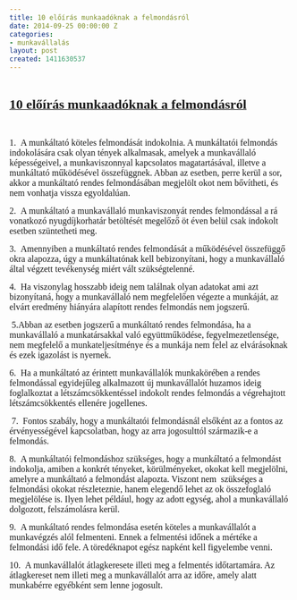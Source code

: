 ```yaml
---
title: 10 előírás munkaadóknak a felmondásról
date: 2014-09-25 00:00:00 Z
categories:
- munkavállalás
layout: post
created: 1411630537
---
```


<p>&nbsp;</p><p><!--[if gte mso 9]><xml>
 <w:WordDocument>
  <w:View>Normal</w:View>
  <w:Zoom>0</w:Zoom>
  <w:TrackMoves></w>
  <w:TrackFormatting></w>
  <w:HyphenationZone>21</w:HyphenationZone>
  <w:PunctuationKerning></w>
  <w:ValidateAgainstSchemas></w>
  <w:SaveIfXMLInvalid>false</w:SaveIfXMLInvalid>
  <w:IgnoreMixedContent>false</w:IgnoreMixedContent>
  <w:AlwaysShowPlaceholderText>false</w:AlwaysShowPlaceholderText>
  <w:DoNotPromoteQF></w>
  <w:LidThemeOther>HU</w:LidThemeOther>
  <w:LidThemeAsian>X-NONE</w:LidThemeAsian>
  <w:LidThemeComplexScript>X-NONE</w:LidThemeComplexScript>
  <w:Compatibility>
   <w:BreakWrappedTables></w>
   <w:SnapToGridInCell></w>
   <w:WrapTextWithPunct></w>
   <w:UseAsianBreakRules></w>
   <w:DontGrowAutofit></w>
   <w:SplitPgBreakAndParaMark></w>
   <w:EnableOpenTypeKerning></w>
   <w:DontFlipMirrorIndents></w>
   <w:OverrideTableStyleHps></w>
  </w:Compatibility>
  <m:mathPr>
   <m:mathFont m:val="Cambria Math"></m>
   <m:brkBin m:val="before"></m>
   <m:brkBinSub m:val="&#45;-"></m>
   <m:smallFrac m:val="off"></m>
   <m:dispDef></m>
   <m:lMargin m:val="0"></m>
   <m:rMargin m:val="0"></m>
   <m:defJc m:val="centerGroup"></m>
   <m:wrapIndent m:val="1440"></m>
   <m:intLim m:val="subSup"></m>
   <m:naryLim m:val="undOvr"></m>
  </m:mathPr></w:WordDocument>
</xml><![endif]--><!--[if gte mso 9]><xml>
 <w:LatentStyles DefLockedState="false" DefUnhideWhenUsed="false"
  DefSemiHidden="false" DefQFormat="false" DefPriority="99"
  LatentStyleCount="371">
  <w:LsdException Locked="false" Priority="0" QFormat="true" Name="Normal"></w>
  <w:LsdException Locked="false" Priority="9" QFormat="true" Name="heading 1"></w>
  <w:LsdException Locked="false" Priority="9" SemiHidden="true"
   UnhideWhenUsed="true" QFormat="true" Name="heading 2"></w>
  <w:LsdException Locked="false" Priority="9" SemiHidden="true"
   UnhideWhenUsed="true" QFormat="true" Name="heading 3"></w>
  <w:LsdException Locked="false" Priority="9" SemiHidden="true"
   UnhideWhenUsed="true" QFormat="true" Name="heading 4"></w>
  <w:LsdException Locked="false" Priority="9" SemiHidden="true"
   UnhideWhenUsed="true" QFormat="true" Name="heading 5"></w>
  <w:LsdException Locked="false" Priority="9" SemiHidden="true"
   UnhideWhenUsed="true" QFormat="true" Name="heading 6"></w>
  <w:LsdException Locked="false" Priority="9" SemiHidden="true"
   UnhideWhenUsed="true" QFormat="true" Name="heading 7"></w>
  <w:LsdException Locked="false" Priority="9" SemiHidden="true"
   UnhideWhenUsed="true" QFormat="true" Name="heading 8"></w>
  <w:LsdException Locked="false" Priority="9" SemiHidden="true"
   UnhideWhenUsed="true" QFormat="true" Name="heading 9"></w>
  <w:LsdException Locked="false" SemiHidden="true" UnhideWhenUsed="true"
   Name="index 1"></w>
  <w:LsdException Locked="false" SemiHidden="true" UnhideWhenUsed="true"
   Name="index 2"></w>
  <w:LsdException Locked="false" SemiHidden="true" UnhideWhenUsed="true"
   Name="index 3"></w>
  <w:LsdException Locked="false" SemiHidden="true" UnhideWhenUsed="true"
   Name="index 4"></w>
  <w:LsdException Locked="false" SemiHidden="true" UnhideWhenUsed="true"
   Name="index 5"></w>
  <w:LsdException Locked="false" SemiHidden="true" UnhideWhenUsed="true"
   Name="index 6"></w>
  <w:LsdException Locked="false" SemiHidden="true" UnhideWhenUsed="true"
   Name="index 7"></w>
  <w:LsdException Locked="false" SemiHidden="true" UnhideWhenUsed="true"
   Name="index 8"></w>
  <w:LsdException Locked="false" SemiHidden="true" UnhideWhenUsed="true"
   Name="index 9"></w>
  <w:LsdException Locked="false" Priority="39" SemiHidden="true"
   UnhideWhenUsed="true" Name="toc 1"></w>
  <w:LsdException Locked="false" Priority="39" SemiHidden="true"
   UnhideWhenUsed="true" Name="toc 2"></w>
  <w:LsdException Locked="false" Priority="39" SemiHidden="true"
   UnhideWhenUsed="true" Name="toc 3"></w>
  <w:LsdException Locked="false" Priority="39" SemiHidden="true"
   UnhideWhenUsed="true" Name="toc 4"></w>
  <w:LsdException Locked="false" Priority="39" SemiHidden="true"
   UnhideWhenUsed="true" Name="toc 5"></w>
  <w:LsdException Locked="false" Priority="39" SemiHidden="true"
   UnhideWhenUsed="true" Name="toc 6"></w>
  <w:LsdException Locked="false" Priority="39" SemiHidden="true"
   UnhideWhenUsed="true" Name="toc 7"></w>
  <w:LsdException Locked="false" Priority="39" SemiHidden="true"
   UnhideWhenUsed="true" Name="toc 8"></w>
  <w:LsdException Locked="false" Priority="39" SemiHidden="true"
   UnhideWhenUsed="true" Name="toc 9"></w>
  <w:LsdException Locked="false" SemiHidden="true" UnhideWhenUsed="true"
   Name="Normal Indent"></w>
  <w:LsdException Locked="false" SemiHidden="true" UnhideWhenUsed="true"
   Name="footnote text"></w>
  <w:LsdException Locked="false" SemiHidden="true" UnhideWhenUsed="true"
   Name="annotation text"></w>
  <w:LsdException Locked="false" SemiHidden="true" UnhideWhenUsed="true"
   Name="header"></w>
  <w:LsdException Locked="false" SemiHidden="true" UnhideWhenUsed="true"
   Name="footer"></w>
  <w:LsdException Locked="false" SemiHidden="true" UnhideWhenUsed="true"
   Name="index heading"></w>
  <w:LsdException Locked="false" Priority="35" SemiHidden="true"
   UnhideWhenUsed="true" QFormat="true" Name="caption"></w>
  <w:LsdException Locked="false" SemiHidden="true" UnhideWhenUsed="true"
   Name="table of figures"></w>
  <w:LsdException Locked="false" SemiHidden="true" UnhideWhenUsed="true"
   Name="envelope address"></w>
  <w:LsdException Locked="false" SemiHidden="true" UnhideWhenUsed="true"
   Name="envelope return"></w>
  <w:LsdException Locked="false" SemiHidden="true" UnhideWhenUsed="true"
   Name="footnote reference"></w>
  <w:LsdException Locked="false" SemiHidden="true" UnhideWhenUsed="true"
   Name="annotation reference"></w>
  <w:LsdException Locked="false" SemiHidden="true" UnhideWhenUsed="true"
   Name="line number"></w>
  <w:LsdException Locked="false" SemiHidden="true" UnhideWhenUsed="true"
   Name="page number"></w>
  <w:LsdException Locked="false" SemiHidden="true" UnhideWhenUsed="true"
   Name="endnote reference"></w>
  <w:LsdException Locked="false" SemiHidden="true" UnhideWhenUsed="true"
   Name="endnote text"></w>
  <w:LsdException Locked="false" SemiHidden="true" UnhideWhenUsed="true"
   Name="table of authorities"></w>
  <w:LsdException Locked="false" SemiHidden="true" UnhideWhenUsed="true"
   Name="macro"></w>
  <w:LsdException Locked="false" SemiHidden="true" UnhideWhenUsed="true"
   Name="toa heading"></w>
  <w:LsdException Locked="false" SemiHidden="true" UnhideWhenUsed="true"
   Name="List"></w>
  <w:LsdException Locked="false" SemiHidden="true" UnhideWhenUsed="true"
   Name="List Bullet"></w>
  <w:LsdException Locked="false" SemiHidden="true" UnhideWhenUsed="true"
   Name="List Number"></w>
  <w:LsdException Locked="false" SemiHidden="true" UnhideWhenUsed="true"
   Name="List 2"></w>
  <w:LsdException Locked="false" SemiHidden="true" UnhideWhenUsed="true"
   Name="List 3"></w>
  <w:LsdException Locked="false" SemiHidden="true" UnhideWhenUsed="true"
   Name="List 4"></w>
  <w:LsdException Locked="false" SemiHidden="true" UnhideWhenUsed="true"
   Name="List 5"></w>
  <w:LsdException Locked="false" SemiHidden="true" UnhideWhenUsed="true"
   Name="List Bullet 2"></w>
  <w:LsdException Locked="false" SemiHidden="true" UnhideWhenUsed="true"
   Name="List Bullet 3"></w>
  <w:LsdException Locked="false" SemiHidden="true" UnhideWhenUsed="true"
   Name="List Bullet 4"></w>
  <w:LsdException Locked="false" SemiHidden="true" UnhideWhenUsed="true"
   Name="List Bullet 5"></w>
  <w:LsdException Locked="false" SemiHidden="true" UnhideWhenUsed="true"
   Name="List Number 2"></w>
  <w:LsdException Locked="false" SemiHidden="true" UnhideWhenUsed="true"
   Name="List Number 3"></w>
  <w:LsdException Locked="false" SemiHidden="true" UnhideWhenUsed="true"
   Name="List Number 4"></w>
  <w:LsdException Locked="false" SemiHidden="true" UnhideWhenUsed="true"
   Name="List Number 5"></w>
  <w:LsdException Locked="false" Priority="10" QFormat="true" Name="Title"></w>
  <w:LsdException Locked="false" SemiHidden="true" UnhideWhenUsed="true"
   Name="Closing"></w>
  <w:LsdException Locked="false" SemiHidden="true" UnhideWhenUsed="true"
   Name="Signature"></w>
  <w:LsdException Locked="false" Priority="1" SemiHidden="true"
   UnhideWhenUsed="true" Name="Default Paragraph Font"></w>
  <w:LsdException Locked="false" SemiHidden="true" UnhideWhenUsed="true"
   Name="Body Text"></w>
  <w:LsdException Locked="false" SemiHidden="true" UnhideWhenUsed="true"
   Name="Body Text Indent"></w>
  <w:LsdException Locked="false" SemiHidden="true" UnhideWhenUsed="true"
   Name="List Continue"></w>
  <w:LsdException Locked="false" SemiHidden="true" UnhideWhenUsed="true"
   Name="List Continue 2"></w>
  <w:LsdException Locked="false" SemiHidden="true" UnhideWhenUsed="true"
   Name="List Continue 3"></w>
  <w:LsdException Locked="false" SemiHidden="true" UnhideWhenUsed="true"
   Name="List Continue 4"></w>
  <w:LsdException Locked="false" SemiHidden="true" UnhideWhenUsed="true"
   Name="List Continue 5"></w>
  <w:LsdException Locked="false" SemiHidden="true" UnhideWhenUsed="true"
   Name="Message Header"></w>
  <w:LsdException Locked="false" Priority="11" QFormat="true" Name="Subtitle"></w>
  <w:LsdException Locked="false" SemiHidden="true" UnhideWhenUsed="true"
   Name="Salutation"></w>
  <w:LsdException Locked="false" SemiHidden="true" UnhideWhenUsed="true"
   Name="Date"></w>
  <w:LsdException Locked="false" SemiHidden="true" UnhideWhenUsed="true"
   Name="Body Text First Indent"></w>
  <w:LsdException Locked="false" SemiHidden="true" UnhideWhenUsed="true"
   Name="Body Text First Indent 2"></w>
  <w:LsdException Locked="false" SemiHidden="true" UnhideWhenUsed="true"
   Name="Note Heading"></w>
  <w:LsdException Locked="false" SemiHidden="true" UnhideWhenUsed="true"
   Name="Body Text 2"></w>
  <w:LsdException Locked="false" SemiHidden="true" UnhideWhenUsed="true"
   Name="Body Text 3"></w>
  <w:LsdException Locked="false" SemiHidden="true" UnhideWhenUsed="true"
   Name="Body Text Indent 2"></w>
  <w:LsdException Locked="false" SemiHidden="true" UnhideWhenUsed="true"
   Name="Body Text Indent 3"></w>
  <w:LsdException Locked="false" SemiHidden="true" UnhideWhenUsed="true"
   Name="Block Text"></w>
  <w:LsdException Locked="false" SemiHidden="true" UnhideWhenUsed="true"
   Name="Hyperlink"></w>
  <w:LsdException Locked="false" SemiHidden="true" UnhideWhenUsed="true"
   Name="FollowedHyperlink"></w>
  <w:LsdException Locked="false" Priority="22" QFormat="true" Name="Strong"></w>
  <w:LsdException Locked="false" Priority="20" QFormat="true" Name="Emphasis"></w>
  <w:LsdException Locked="false" SemiHidden="true" UnhideWhenUsed="true"
   Name="Document Map"></w>
  <w:LsdException Locked="false" SemiHidden="true" UnhideWhenUsed="true"
   Name="Plain Text"></w>
  <w:LsdException Locked="false" SemiHidden="true" UnhideWhenUsed="true"
   Name="E-mail Signature"></w>
  <w:LsdException Locked="false" SemiHidden="true" UnhideWhenUsed="true"
   Name="HTML Top of Form"></w>
  <w:LsdException Locked="false" SemiHidden="true" UnhideWhenUsed="true"
   Name="HTML Bottom of Form"></w>
  <w:LsdException Locked="false" SemiHidden="true" UnhideWhenUsed="true"
   Name="Normal (Web)"></w>
  <w:LsdException Locked="false" SemiHidden="true" UnhideWhenUsed="true"
   Name="HTML Acronym"></w>
  <w:LsdException Locked="false" SemiHidden="true" UnhideWhenUsed="true"
   Name="HTML Address"></w>
  <w:LsdException Locked="false" SemiHidden="true" UnhideWhenUsed="true"
   Name="HTML Cite"></w>
  <w:LsdException Locked="false" SemiHidden="true" UnhideWhenUsed="true"
   Name="HTML Code"></w>
  <w:LsdException Locked="false" SemiHidden="true" UnhideWhenUsed="true"
   Name="HTML Definition"></w>
  <w:LsdException Locked="false" SemiHidden="true" UnhideWhenUsed="true"
   Name="HTML Keyboard"></w>
  <w:LsdException Locked="false" SemiHidden="true" UnhideWhenUsed="true"
   Name="HTML Preformatted"></w>
  <w:LsdException Locked="false" SemiHidden="true" UnhideWhenUsed="true"
   Name="HTML Sample"></w>
  <w:LsdException Locked="false" SemiHidden="true" UnhideWhenUsed="true"
   Name="HTML Typewriter"></w>
  <w:LsdException Locked="false" SemiHidden="true" UnhideWhenUsed="true"
   Name="HTML Variable"></w>
  <w:LsdException Locked="false" SemiHidden="true" UnhideWhenUsed="true"
   Name="Normal Table"></w>
  <w:LsdException Locked="false" SemiHidden="true" UnhideWhenUsed="true"
   Name="annotation subject"></w>
  <w:LsdException Locked="false" SemiHidden="true" UnhideWhenUsed="true"
   Name="No List"></w>
  <w:LsdException Locked="false" SemiHidden="true" UnhideWhenUsed="true"
   Name="Outline List 1"></w>
  <w:LsdException Locked="false" SemiHidden="true" UnhideWhenUsed="true"
   Name="Outline List 2"></w>
  <w:LsdException Locked="false" SemiHidden="true" UnhideWhenUsed="true"
   Name="Outline List 3"></w>
  <w:LsdException Locked="false" SemiHidden="true" UnhideWhenUsed="true"
   Name="Table Simple 1"></w>
  <w:LsdException Locked="false" SemiHidden="true" UnhideWhenUsed="true"
   Name="Table Simple 2"></w>
  <w:LsdException Locked="false" SemiHidden="true" UnhideWhenUsed="true"
   Name="Table Simple 3"></w>
  <w:LsdException Locked="false" SemiHidden="true" UnhideWhenUsed="true"
   Name="Table Classic 1"></w>
  <w:LsdException Locked="false" SemiHidden="true" UnhideWhenUsed="true"
   Name="Table Classic 2"></w>
  <w:LsdException Locked="false" SemiHidden="true" UnhideWhenUsed="true"
   Name="Table Classic 3"></w>
  <w:LsdException Locked="false" SemiHidden="true" UnhideWhenUsed="true"
   Name="Table Classic 4"></w>
  <w:LsdException Locked="false" SemiHidden="true" UnhideWhenUsed="true"
   Name="Table Colorful 1"></w>
  <w:LsdException Locked="false" SemiHidden="true" UnhideWhenUsed="true"
   Name="Table Colorful 2"></w>
  <w:LsdException Locked="false" SemiHidden="true" UnhideWhenUsed="true"
   Name="Table Colorful 3"></w>
  <w:LsdException Locked="false" SemiHidden="true" UnhideWhenUsed="true"
   Name="Table Columns 1"></w>
  <w:LsdException Locked="false" SemiHidden="true" UnhideWhenUsed="true"
   Name="Table Columns 2"></w>
  <w:LsdException Locked="false" SemiHidden="true" UnhideWhenUsed="true"
   Name="Table Columns 3"></w>
  <w:LsdException Locked="false" SemiHidden="true" UnhideWhenUsed="true"
   Name="Table Columns 4"></w>
  <w:LsdException Locked="false" SemiHidden="true" UnhideWhenUsed="true"
   Name="Table Columns 5"></w>
  <w:LsdException Locked="false" SemiHidden="true" UnhideWhenUsed="true"
   Name="Table Grid 1"></w>
  <w:LsdException Locked="false" SemiHidden="true" UnhideWhenUsed="true"
   Name="Table Grid 2"></w>
  <w:LsdException Locked="false" SemiHidden="true" UnhideWhenUsed="true"
   Name="Table Grid 3"></w>
  <w:LsdException Locked="false" SemiHidden="true" UnhideWhenUsed="true"
   Name="Table Grid 4"></w>
  <w:LsdException Locked="false" SemiHidden="true" UnhideWhenUsed="true"
   Name="Table Grid 5"></w>
  <w:LsdException Locked="false" SemiHidden="true" UnhideWhenUsed="true"
   Name="Table Grid 6"></w>
  <w:LsdException Locked="false" SemiHidden="true" UnhideWhenUsed="true"
   Name="Table Grid 7"></w>
  <w:LsdException Locked="false" SemiHidden="true" UnhideWhenUsed="true"
   Name="Table Grid 8"></w>
  <w:LsdException Locked="false" SemiHidden="true" UnhideWhenUsed="true"
   Name="Table List 1"></w>
  <w:LsdException Locked="false" SemiHidden="true" UnhideWhenUsed="true"
   Name="Table List 2"></w>
  <w:LsdException Locked="false" SemiHidden="true" UnhideWhenUsed="true"
   Name="Table List 3"></w>
  <w:LsdException Locked="false" SemiHidden="true" UnhideWhenUsed="true"
   Name="Table List 4"></w>
  <w:LsdException Locked="false" SemiHidden="true" UnhideWhenUsed="true"
   Name="Table List 5"></w>
  <w:LsdException Locked="false" SemiHidden="true" UnhideWhenUsed="true"
   Name="Table List 6"></w>
  <w:LsdException Locked="false" SemiHidden="true" UnhideWhenUsed="true"
   Name="Table List 7"></w>
  <w:LsdException Locked="false" SemiHidden="true" UnhideWhenUsed="true"
   Name="Table List 8"></w>
  <w:LsdException Locked="false" SemiHidden="true" UnhideWhenUsed="true"
   Name="Table 3D effects 1"></w>
  <w:LsdException Locked="false" SemiHidden="true" UnhideWhenUsed="true"
   Name="Table 3D effects 2"></w>
  <w:LsdException Locked="false" SemiHidden="true" UnhideWhenUsed="true"
   Name="Table 3D effects 3"></w>
  <w:LsdException Locked="false" SemiHidden="true" UnhideWhenUsed="true"
   Name="Table Contemporary"></w>
  <w:LsdException Locked="false" SemiHidden="true" UnhideWhenUsed="true"
   Name="Table Elegant"></w>
  <w:LsdException Locked="false" SemiHidden="true" UnhideWhenUsed="true"
   Name="Table Professional"></w>
  <w:LsdException Locked="false" SemiHidden="true" UnhideWhenUsed="true"
   Name="Table Subtle 1"></w>
  <w:LsdException Locked="false" SemiHidden="true" UnhideWhenUsed="true"
   Name="Table Subtle 2"></w>
  <w:LsdException Locked="false" SemiHidden="true" UnhideWhenUsed="true"
   Name="Table Web 1"></w>
  <w:LsdException Locked="false" SemiHidden="true" UnhideWhenUsed="true"
   Name="Table Web 2"></w>
  <w:LsdException Locked="false" SemiHidden="true" UnhideWhenUsed="true"
   Name="Table Web 3"></w>
  <w:LsdException Locked="false" SemiHidden="true" UnhideWhenUsed="true"
   Name="Balloon Text"></w>
  <w:LsdException Locked="false" Priority="39" Name="Table Grid"></w>
  <w:LsdException Locked="false" SemiHidden="true" UnhideWhenUsed="true"
   Name="Table Theme"></w>
  <w:LsdException Locked="false" SemiHidden="true" Name="Placeholder Text"></w>
  <w:LsdException Locked="false" Priority="1" QFormat="true" Name="No Spacing"></w>
  <w:LsdException Locked="false" Priority="60" Name="Light Shading"></w>
  <w:LsdException Locked="false" Priority="61" Name="Light List"></w>
  <w:LsdException Locked="false" Priority="62" Name="Light Grid"></w>
  <w:LsdException Locked="false" Priority="63" Name="Medium Shading 1"></w>
  <w:LsdException Locked="false" Priority="64" Name="Medium Shading 2"></w>
  <w:LsdException Locked="false" Priority="65" Name="Medium List 1"></w>
  <w:LsdException Locked="false" Priority="66" Name="Medium List 2"></w>
  <w:LsdException Locked="false" Priority="67" Name="Medium Grid 1"></w>
  <w:LsdException Locked="false" Priority="68" Name="Medium Grid 2"></w>
  <w:LsdException Locked="false" Priority="69" Name="Medium Grid 3"></w>
  <w:LsdException Locked="false" Priority="70" Name="Dark List"></w>
  <w:LsdException Locked="false" Priority="71" Name="Colorful Shading"></w>
  <w:LsdException Locked="false" Priority="72" Name="Colorful List"></w>
  <w:LsdException Locked="false" Priority="73" Name="Colorful Grid"></w>
  <w:LsdException Locked="false" Priority="60" Name="Light Shading Accent 1"></w>
  <w:LsdException Locked="false" Priority="61" Name="Light List Accent 1"></w>
  <w:LsdException Locked="false" Priority="62" Name="Light Grid Accent 1"></w>
  <w:LsdException Locked="false" Priority="63" Name="Medium Shading 1 Accent 1"></w>
  <w:LsdException Locked="false" Priority="64" Name="Medium Shading 2 Accent 1"></w>
  <w:LsdException Locked="false" Priority="65" Name="Medium List 1 Accent 1"></w>
  <w:LsdException Locked="false" SemiHidden="true" Name="Revision"></w>
  <w:LsdException Locked="false" Priority="34" QFormat="true"
   Name="List Paragraph"></w>
  <w:LsdException Locked="false" Priority="29" QFormat="true" Name="Quote"></w>
  <w:LsdException Locked="false" Priority="30" QFormat="true"
   Name="Intense Quote"></w>
  <w:LsdException Locked="false" Priority="66" Name="Medium List 2 Accent 1"></w>
  <w:LsdException Locked="false" Priority="67" Name="Medium Grid 1 Accent 1"></w>
  <w:LsdException Locked="false" Priority="68" Name="Medium Grid 2 Accent 1"></w>
  <w:LsdException Locked="false" Priority="69" Name="Medium Grid 3 Accent 1"></w>
  <w:LsdException Locked="false" Priority="70" Name="Dark List Accent 1"></w>
  <w:LsdException Locked="false" Priority="71" Name="Colorful Shading Accent 1"></w>
  <w:LsdException Locked="false" Priority="72" Name="Colorful List Accent 1"></w>
  <w:LsdException Locked="false" Priority="73" Name="Colorful Grid Accent 1"></w>
  <w:LsdException Locked="false" Priority="60" Name="Light Shading Accent 2"></w>
  <w:LsdException Locked="false" Priority="61" Name="Light List Accent 2"></w>
  <w:LsdException Locked="false" Priority="62" Name="Light Grid Accent 2"></w>
  <w:LsdException Locked="false" Priority="63" Name="Medium Shading 1 Accent 2"></w>
  <w:LsdException Locked="false" Priority="64" Name="Medium Shading 2 Accent 2"></w>
  <w:LsdException Locked="false" Priority="65" Name="Medium List 1 Accent 2"></w>
  <w:LsdException Locked="false" Priority="66" Name="Medium List 2 Accent 2"></w>
  <w:LsdException Locked="false" Priority="67" Name="Medium Grid 1 Accent 2"></w>
  <w:LsdException Locked="false" Priority="68" Name="Medium Grid 2 Accent 2"></w>
  <w:LsdException Locked="false" Priority="69" Name="Medium Grid 3 Accent 2"></w>
  <w:LsdException Locked="false" Priority="70" Name="Dark List Accent 2"></w>
  <w:LsdException Locked="false" Priority="71" Name="Colorful Shading Accent 2"></w>
  <w:LsdException Locked="false" Priority="72" Name="Colorful List Accent 2"></w>
  <w:LsdException Locked="false" Priority="73" Name="Colorful Grid Accent 2"></w>
  <w:LsdException Locked="false" Priority="60" Name="Light Shading Accent 3"></w>
  <w:LsdException Locked="false" Priority="61" Name="Light List Accent 3"></w>
  <w:LsdException Locked="false" Priority="62" Name="Light Grid Accent 3"></w>
  <w:LsdException Locked="false" Priority="63" Name="Medium Shading 1 Accent 3"></w>
  <w:LsdException Locked="false" Priority="64" Name="Medium Shading 2 Accent 3"></w>
  <w:LsdException Locked="false" Priority="65" Name="Medium List 1 Accent 3"></w>
  <w:LsdException Locked="false" Priority="66" Name="Medium List 2 Accent 3"></w>
  <w:LsdException Locked="false" Priority="67" Name="Medium Grid 1 Accent 3"></w>
  <w:LsdException Locked="false" Priority="68" Name="Medium Grid 2 Accent 3"></w>
  <w:LsdException Locked="false" Priority="69" Name="Medium Grid 3 Accent 3"></w>
  <w:LsdException Locked="false" Priority="70" Name="Dark List Accent 3"></w>
  <w:LsdException Locked="false" Priority="71" Name="Colorful Shading Accent 3"></w>
  <w:LsdException Locked="false" Priority="72" Name="Colorful List Accent 3"></w>
  <w:LsdException Locked="false" Priority="73" Name="Colorful Grid Accent 3"></w>
  <w:LsdException Locked="false" Priority="60" Name="Light Shading Accent 4"></w>
  <w:LsdException Locked="false" Priority="61" Name="Light List Accent 4"></w>
  <w:LsdException Locked="false" Priority="62" Name="Light Grid Accent 4"></w>
  <w:LsdException Locked="false" Priority="63" Name="Medium Shading 1 Accent 4"></w>
  <w:LsdException Locked="false" Priority="64" Name="Medium Shading 2 Accent 4"></w>
  <w:LsdException Locked="false" Priority="65" Name="Medium List 1 Accent 4"></w>
  <w:LsdException Locked="false" Priority="66" Name="Medium List 2 Accent 4"></w>
  <w:LsdException Locked="false" Priority="67" Name="Medium Grid 1 Accent 4"></w>
  <w:LsdException Locked="false" Priority="68" Name="Medium Grid 2 Accent 4"></w>
  <w:LsdException Locked="false" Priority="69" Name="Medium Grid 3 Accent 4"></w>
  <w:LsdException Locked="false" Priority="70" Name="Dark List Accent 4"></w>
  <w:LsdException Locked="false" Priority="71" Name="Colorful Shading Accent 4"></w>
  <w:LsdException Locked="false" Priority="72" Name="Colorful List Accent 4"></w>
  <w:LsdException Locked="false" Priority="73" Name="Colorful Grid Accent 4"></w>
  <w:LsdException Locked="false" Priority="60" Name="Light Shading Accent 5"></w>
  <w:LsdException Locked="false" Priority="61" Name="Light List Accent 5"></w>
  <w:LsdException Locked="false" Priority="62" Name="Light Grid Accent 5"></w>
  <w:LsdException Locked="false" Priority="63" Name="Medium Shading 1 Accent 5"></w>
  <w:LsdException Locked="false" Priority="64" Name="Medium Shading 2 Accent 5"></w>
  <w:LsdException Locked="false" Priority="65" Name="Medium List 1 Accent 5"></w>
  <w:LsdException Locked="false" Priority="66" Name="Medium List 2 Accent 5"></w>
  <w:LsdException Locked="false" Priority="67" Name="Medium Grid 1 Accent 5"></w>
  <w:LsdException Locked="false" Priority="68" Name="Medium Grid 2 Accent 5"></w>
  <w:LsdException Locked="false" Priority="69" Name="Medium Grid 3 Accent 5"></w>
  <w:LsdException Locked="false" Priority="70" Name="Dark List Accent 5"></w>
  <w:LsdException Locked="false" Priority="71" Name="Colorful Shading Accent 5"></w>
  <w:LsdException Locked="false" Priority="72" Name="Colorful List Accent 5"></w>
  <w:LsdException Locked="false" Priority="73" Name="Colorful Grid Accent 5"></w>
  <w:LsdException Locked="false" Priority="60" Name="Light Shading Accent 6"></w>
  <w:LsdException Locked="false" Priority="61" Name="Light List Accent 6"></w>
  <w:LsdException Locked="false" Priority="62" Name="Light Grid Accent 6"></w>
  <w:LsdException Locked="false" Priority="63" Name="Medium Shading 1 Accent 6"></w>
  <w:LsdException Locked="false" Priority="64" Name="Medium Shading 2 Accent 6"></w>
  <w:LsdException Locked="false" Priority="65" Name="Medium List 1 Accent 6"></w>
  <w:LsdException Locked="false" Priority="66" Name="Medium List 2 Accent 6"></w>
  <w:LsdException Locked="false" Priority="67" Name="Medium Grid 1 Accent 6"></w>
  <w:LsdException Locked="false" Priority="68" Name="Medium Grid 2 Accent 6"></w>
  <w:LsdException Locked="false" Priority="69" Name="Medium Grid 3 Accent 6"></w>
  <w:LsdException Locked="false" Priority="70" Name="Dark List Accent 6"></w>
  <w:LsdException Locked="false" Priority="71" Name="Colorful Shading Accent 6"></w>
  <w:LsdException Locked="false" Priority="72" Name="Colorful List Accent 6"></w>
  <w:LsdException Locked="false" Priority="73" Name="Colorful Grid Accent 6"></w>
  <w:LsdException Locked="false" Priority="19" QFormat="true"
   Name="Subtle Emphasis"></w>
  <w:LsdException Locked="false" Priority="21" QFormat="true"
   Name="Intense Emphasis"></w>
  <w:LsdException Locked="false" Priority="31" QFormat="true"
   Name="Subtle Reference"></w>
  <w:LsdException Locked="false" Priority="32" QFormat="true"
   Name="Intense Reference"></w>
  <w:LsdException Locked="false" Priority="33" QFormat="true" Name="Book Title"></w>
  <w:LsdException Locked="false" Priority="37" SemiHidden="true"
   UnhideWhenUsed="true" Name="Bibliography"></w>
  <w:LsdException Locked="false" Priority="39" SemiHidden="true"
   UnhideWhenUsed="true" QFormat="true" Name="TOC Heading"></w>
  <w:LsdException Locked="false" Priority="41" Name="Plain Table 1"></w>
  <w:LsdException Locked="false" Priority="42" Name="Plain Table 2"></w>
  <w:LsdException Locked="false" Priority="43" Name="Plain Table 3"></w>
  <w:LsdException Locked="false" Priority="44" Name="Plain Table 4"></w>
  <w:LsdException Locked="false" Priority="45" Name="Plain Table 5"></w>
  <w:LsdException Locked="false" Priority="40" Name="Grid Table Light"></w>
  <w:LsdException Locked="false" Priority="46" Name="Grid Table 1 Light"></w>
  <w:LsdException Locked="false" Priority="47" Name="Grid Table 2"></w>
  <w:LsdException Locked="false" Priority="48" Name="Grid Table 3"></w>
  <w:LsdException Locked="false" Priority="49" Name="Grid Table 4"></w>
  <w:LsdException Locked="false" Priority="50" Name="Grid Table 5 Dark"></w>
  <w:LsdException Locked="false" Priority="51" Name="Grid Table 6 Colorful"></w>
  <w:LsdException Locked="false" Priority="52" Name="Grid Table 7 Colorful"></w>
  <w:LsdException Locked="false" Priority="46"
   Name="Grid Table 1 Light Accent 1"></w>
  <w:LsdException Locked="false" Priority="47" Name="Grid Table 2 Accent 1"></w>
  <w:LsdException Locked="false" Priority="48" Name="Grid Table 3 Accent 1"></w>
  <w:LsdException Locked="false" Priority="49" Name="Grid Table 4 Accent 1"></w>
  <w:LsdException Locked="false" Priority="50" Name="Grid Table 5 Dark Accent 1"></w>
  <w:LsdException Locked="false" Priority="51"
   Name="Grid Table 6 Colorful Accent 1"></w>
  <w:LsdException Locked="false" Priority="52"
   Name="Grid Table 7 Colorful Accent 1"></w>
  <w:LsdException Locked="false" Priority="46"
   Name="Grid Table 1 Light Accent 2"></w>
  <w:LsdException Locked="false" Priority="47" Name="Grid Table 2 Accent 2"></w>
  <w:LsdException Locked="false" Priority="48" Name="Grid Table 3 Accent 2"></w>
  <w:LsdException Locked="false" Priority="49" Name="Grid Table 4 Accent 2"></w>
  <w:LsdException Locked="false" Priority="50" Name="Grid Table 5 Dark Accent 2"></w>
  <w:LsdException Locked="false" Priority="51"
   Name="Grid Table 6 Colorful Accent 2"></w>
  <w:LsdException Locked="false" Priority="52"
   Name="Grid Table 7 Colorful Accent 2"></w>
  <w:LsdException Locked="false" Priority="46"
   Name="Grid Table 1 Light Accent 3"></w>
  <w:LsdException Locked="false" Priority="47" Name="Grid Table 2 Accent 3"></w>
  <w:LsdException Locked="false" Priority="48" Name="Grid Table 3 Accent 3"></w>
  <w:LsdException Locked="false" Priority="49" Name="Grid Table 4 Accent 3"></w>
  <w:LsdException Locked="false" Priority="50" Name="Grid Table 5 Dark Accent 3"></w>
  <w:LsdException Locked="false" Priority="51"
   Name="Grid Table 6 Colorful Accent 3"></w>
  <w:LsdException Locked="false" Priority="52"
   Name="Grid Table 7 Colorful Accent 3"></w>
  <w:LsdException Locked="false" Priority="46"
   Name="Grid Table 1 Light Accent 4"></w>
  <w:LsdException Locked="false" Priority="47" Name="Grid Table 2 Accent 4"></w>
  <w:LsdException Locked="false" Priority="48" Name="Grid Table 3 Accent 4"></w>
  <w:LsdException Locked="false" Priority="49" Name="Grid Table 4 Accent 4"></w>
  <w:LsdException Locked="false" Priority="50" Name="Grid Table 5 Dark Accent 4"></w>
  <w:LsdException Locked="false" Priority="51"
   Name="Grid Table 6 Colorful Accent 4"></w>
  <w:LsdException Locked="false" Priority="52"
   Name="Grid Table 7 Colorful Accent 4"></w>
  <w:LsdException Locked="false" Priority="46"
   Name="Grid Table 1 Light Accent 5"></w>
  <w:LsdException Locked="false" Priority="47" Name="Grid Table 2 Accent 5"></w>
  <w:LsdException Locked="false" Priority="48" Name="Grid Table 3 Accent 5"></w>
  <w:LsdException Locked="false" Priority="49" Name="Grid Table 4 Accent 5"></w>
  <w:LsdException Locked="false" Priority="50" Name="Grid Table 5 Dark Accent 5"></w>
  <w:LsdException Locked="false" Priority="51"
   Name="Grid Table 6 Colorful Accent 5"></w>
  <w:LsdException Locked="false" Priority="52"
   Name="Grid Table 7 Colorful Accent 5"></w>
  <w:LsdException Locked="false" Priority="46"
   Name="Grid Table 1 Light Accent 6"></w>
  <w:LsdException Locked="false" Priority="47" Name="Grid Table 2 Accent 6"></w>
  <w:LsdException Locked="false" Priority="48" Name="Grid Table 3 Accent 6"></w>
  <w:LsdException Locked="false" Priority="49" Name="Grid Table 4 Accent 6"></w>
  <w:LsdException Locked="false" Priority="50" Name="Grid Table 5 Dark Accent 6"></w>
  <w:LsdException Locked="false" Priority="51"
   Name="Grid Table 6 Colorful Accent 6"></w>
  <w:LsdException Locked="false" Priority="52"
   Name="Grid Table 7 Colorful Accent 6"></w>
  <w:LsdException Locked="false" Priority="46" Name="List Table 1 Light"></w>
  <w:LsdException Locked="false" Priority="47" Name="List Table 2"></w>
  <w:LsdException Locked="false" Priority="48" Name="List Table 3"></w>
  <w:LsdException Locked="false" Priority="49" Name="List Table 4"></w>
  <w:LsdException Locked="false" Priority="50" Name="List Table 5 Dark"></w>
  <w:LsdException Locked="false" Priority="51" Name="List Table 6 Colorful"></w>
  <w:LsdException Locked="false" Priority="52" Name="List Table 7 Colorful"></w>
  <w:LsdException Locked="false" Priority="46"
   Name="List Table 1 Light Accent 1"></w>
  <w:LsdException Locked="false" Priority="47" Name="List Table 2 Accent 1"></w>
  <w:LsdException Locked="false" Priority="48" Name="List Table 3 Accent 1"></w>
  <w:LsdException Locked="false" Priority="49" Name="List Table 4 Accent 1"></w>
  <w:LsdException Locked="false" Priority="50" Name="List Table 5 Dark Accent 1"></w>
  <w:LsdException Locked="false" Priority="51"
   Name="List Table 6 Colorful Accent 1"></w>
  <w:LsdException Locked="false" Priority="52"
   Name="List Table 7 Colorful Accent 1"></w>
  <w:LsdException Locked="false" Priority="46"
   Name="List Table 1 Light Accent 2"></w>
  <w:LsdException Locked="false" Priority="47" Name="List Table 2 Accent 2"></w>
  <w:LsdException Locked="false" Priority="48" Name="List Table 3 Accent 2"></w>
  <w:LsdException Locked="false" Priority="49" Name="List Table 4 Accent 2"></w>
  <w:LsdException Locked="false" Priority="50" Name="List Table 5 Dark Accent 2"></w>
  <w:LsdException Locked="false" Priority="51"
   Name="List Table 6 Colorful Accent 2"></w>
  <w:LsdException Locked="false" Priority="52"
   Name="List Table 7 Colorful Accent 2"></w>
  <w:LsdException Locked="false" Priority="46"
   Name="List Table 1 Light Accent 3"></w>
  <w:LsdException Locked="false" Priority="47" Name="List Table 2 Accent 3"></w>
  <w:LsdException Locked="false" Priority="48" Name="List Table 3 Accent 3"></w>
  <w:LsdException Locked="false" Priority="49" Name="List Table 4 Accent 3"></w>
  <w:LsdException Locked="false" Priority="50" Name="List Table 5 Dark Accent 3"></w>
  <w:LsdException Locked="false" Priority="51"
   Name="List Table 6 Colorful Accent 3"></w>
  <w:LsdException Locked="false" Priority="52"
   Name="List Table 7 Colorful Accent 3"></w>
  <w:LsdException Locked="false" Priority="46"
   Name="List Table 1 Light Accent 4"></w>
  <w:LsdException Locked="false" Priority="47" Name="List Table 2 Accent 4"></w>
  <w:LsdException Locked="false" Priority="48" Name="List Table 3 Accent 4"></w>
  <w:LsdException Locked="false" Priority="49" Name="List Table 4 Accent 4"></w>
  <w:LsdException Locked="false" Priority="50" Name="List Table 5 Dark Accent 4"></w>
  <w:LsdException Locked="false" Priority="51"
   Name="List Table 6 Colorful Accent 4"></w>
  <w:LsdException Locked="false" Priority="52"
   Name="List Table 7 Colorful Accent 4"></w>
  <w:LsdException Locked="false" Priority="46"
   Name="List Table 1 Light Accent 5"></w>
  <w:LsdException Locked="false" Priority="47" Name="List Table 2 Accent 5"></w>
  <w:LsdException Locked="false" Priority="48" Name="List Table 3 Accent 5"></w>
  <w:LsdException Locked="false" Priority="49" Name="List Table 4 Accent 5"></w>
  <w:LsdException Locked="false" Priority="50" Name="List Table 5 Dark Accent 5"></w>
  <w:LsdException Locked="false" Priority="51"
   Name="List Table 6 Colorful Accent 5"></w>
  <w:LsdException Locked="false" Priority="52"
   Name="List Table 7 Colorful Accent 5"></w>
  <w:LsdException Locked="false" Priority="46"
   Name="List Table 1 Light Accent 6"></w>
  <w:LsdException Locked="false" Priority="47" Name="List Table 2 Accent 6"></w>
  <w:LsdException Locked="false" Priority="48" Name="List Table 3 Accent 6"></w>
  <w:LsdException Locked="false" Priority="49" Name="List Table 4 Accent 6"></w>
  <w:LsdException Locked="false" Priority="50" Name="List Table 5 Dark Accent 6"></w>
  <w:LsdException Locked="false" Priority="51"
   Name="List Table 6 Colorful Accent 6"></w>
  <w:LsdException Locked="false" Priority="52"
   Name="List Table 7 Colorful Accent 6"></w>
 </w:LatentStyles>
</xml><![endif]--><!--[if gte mso 10]>
<style>
 /* Style Definitions */
 table.MsoNormalTable
	{mso-style-name:"Normál táblázat";
	mso-tstyle-rowband-size:0;
	mso-tstyle-colband-size:0;
	mso-style-noshow:yes;
	mso-style-priority:99;
	mso-style-parent:"";
	mso-padding-alt:0cm 5.4pt 0cm 5.4pt;
	mso-para-margin-top:0cm;
	mso-para-margin-right:0cm;
	mso-para-margin-bottom:8.0pt;
	mso-para-margin-left:0cm;
	line-height:107%;
	mso-pagination:widow-orphan;
	font-size:11.0pt;
	font-family:"Calibri","sans-serif";
	mso-ascii-font-family:Calibri;
	mso-ascii-theme-font:minor-latin;
	mso-hansi-font-family:Calibri;
	mso-hansi-theme-font:minor-latin;
	mso-fareast-language:EN-US;}
</style>
<![endif]--><span style="text-decoration: underline;"><strong style="mso-bidi-font-weight: normal;"><span style="font-size: 18.0pt; mso-bidi-font-size: 12.0pt; font-family: 'Times New Roman','serif'; mso-fareast-font-family: 'Times New Roman'; mso-fareast-language: HU;"><span style="mso-list: Ignore;"> 10</span></span></strong><strong><span style="font-size: 18.0pt; font-family: 'Times New Roman','serif'; mso-fareast-font-family: 'Times New Roman'; mso-fareast-language: HU;"> előírás munkaadóknak a felmondásról</span></strong></span><span style="font-size: 12.0pt; font-family: 'Times New Roman','serif'; mso-fareast-font-family: 'Times New Roman'; mso-fareast-language: HU;"></span></p><p class="MsoNormal" style="mso-margin-top-alt: auto; mso-margin-bottom-alt: auto; margin-left: 18.0pt; line-height: normal;"><span style="font-size: 12.0pt; font-family: 'Times New Roman','serif'; mso-fareast-font-family: 'Times New Roman'; mso-fareast-language: HU;">&nbsp;</span></p><p class="MsoNormal" style="mso-margin-top-alt: auto; mso-margin-bottom-alt: auto; line-height: normal;"><span style="font-size: 12.0pt; font-family: 'Times New Roman','serif'; mso-fareast-font-family: 'Times New Roman'; mso-fareast-language: HU;">1. <span style="mso-spacerun: yes;">&nbsp;</span>A munkáltató köteles felmondását indokolnia. A munkáltatói felmondás indokolására csak olyan tények alkalmasak, amelyek a munkavállaló képességeivel, a munkaviszonnyal kapcsolatos magatartásával, illetve a munkáltató működésével összefüggnek. Abban az esetben, perre kerül a sor, akkor a munkáltató rendes felmondásában megjelölt okot nem bővítheti, és nem vonhatja vissza egyoldalúan. </span></p><p class="MsoNormal" style="mso-margin-top-alt: auto; mso-margin-bottom-alt: auto; line-height: normal;"><span style="font-size: 12.0pt; font-family: 'Times New Roman','serif'; mso-fareast-font-family: 'Times New Roman'; mso-fareast-language: HU;">2. <span style="mso-spacerun: yes;">&nbsp;</span>A munkáltató a munkavállaló munkaviszonyát rendes felmondással a rá vonatkozó nyugdíjkorhatár betöltését megelőző öt éven belül csak indokolt esetben szüntetheti meg.</span></p><p class="MsoNormal" style="mso-margin-top-alt: auto; mso-margin-bottom-alt: auto; line-height: normal;"><span style="font-size: 12.0pt; font-family: 'Times New Roman','serif'; mso-fareast-font-family: 'Times New Roman'; mso-fareast-language: HU;">3. <span style="mso-spacerun: yes;">&nbsp;</span>Amennyiben a munkáltató rendes felmondását a működésével összefüggő okra alapozza, úgy a munkáltatónak kell bebizonyítani, hogy a munkavállaló által végzett tevékenység miért vált szükségtelenné.</span></p><p class="MsoNormal" style="mso-margin-top-alt: auto; mso-margin-bottom-alt: auto; line-height: normal;"><span style="font-size: 12.0pt; font-family: 'Times New Roman','serif'; mso-fareast-font-family: 'Times New Roman'; mso-fareast-language: HU;">4. <span style="mso-spacerun: yes;">&nbsp;</span>Ha viszonylag hosszabb ideig nem találnak olyan adatokat ami azt bizonyítaná, hogy a munkavállaló nem megfelelően végezte a munkáját, az elvárt eredmény hiányára alapított rendes felmondás nem jogszerű.</span></p><p class="MsoNormal" style="mso-margin-top-alt: auto; mso-margin-bottom-alt: auto; line-height: normal;"><span style="font-size: 12.0pt; font-family: 'Times New Roman','serif'; mso-fareast-font-family: 'Times New Roman'; mso-fareast-language: HU;">&nbsp;5.Abban az esetben jogszerű a munkáltató rendes felmondása, ha a munkavállaló a munkatársakkal való együttműködése, fegyelmezetlensége, nem megfelelő a munkateljesítménye és a munkája nem felel az elvárásoknak és ezek igazolást is nyernek.</span></p><p class="MsoNormal" style="mso-margin-top-alt: auto; mso-margin-bottom-alt: auto; line-height: normal;"><span style="font-size: 12.0pt; font-family: 'Times New Roman','serif'; mso-fareast-font-family: 'Times New Roman'; mso-fareast-language: HU;">6. <span style="mso-spacerun: yes;">&nbsp;</span>Ha a munkáltató az érintett munkavállalók munkakörében a rendes felmondással egyidejűleg alkalmazott új munkavállalót huzamos ideig foglalkoztat a létszámcsökkentéssel indokolt rendes felmondás a végrehajtott létszámcsökkentés ellenére jogellenes.</span></p><p class="MsoNormal" style="mso-margin-top-alt: auto; mso-margin-bottom-alt: auto; line-height: normal;"><span style="font-size: 12.0pt; font-family: 'Times New Roman','serif'; mso-fareast-font-family: 'Times New Roman'; mso-fareast-language: HU;">&nbsp;7. <span style="mso-spacerun: yes;">&nbsp;</span>Fontos szabály, hogy a munkáltatói felmondásnál elsőként az a fontos az érvényességével kapcsolatban, hogy az arra jogosulttól származik-e a felmondás.</span></p><p class="MsoNormal" style="mso-margin-top-alt: auto; mso-margin-bottom-alt: auto; line-height: normal;"><span style="font-size: 12.0pt; font-family: 'Times New Roman','serif'; mso-fareast-font-family: 'Times New Roman'; mso-fareast-language: HU;">8. <span style="mso-spacerun: yes;">&nbsp;</span>A munkáltatói felmondáshoz szükséges, hogy a munkáltató a felmondást indokolja, amiben a konkrét tényeket, körülményeket, okokat kell megjelölni, amelyre a munkáltató a felmondást alapozta. Viszont nem<span style="mso-spacerun: yes;">&nbsp; </span>szükséges a felmondási okokat részleteznie, hanem elegendő lehet az ok összefoglaló megjelölése is. Ilyen lehet például, hogy az adott egység, ahol a munkavállaló dolgozott, felszámolásra kerül.</span></p><p class="MsoNormal" style="mso-margin-top-alt: auto; mso-margin-bottom-alt: auto; line-height: normal;"><span style="font-size: 12.0pt; font-family: 'Times New Roman','serif'; mso-fareast-font-family: 'Times New Roman'; mso-fareast-language: HU;">9. <span style="mso-spacerun: yes;">&nbsp;</span>A munkáltató rendes felmondása esetén köteles a munkavállalót a munkavégzés alól felmenteni. Ennek a felmentési időnek a mértéke a felmondási idő fele. A töredéknapot egész napként kell figyelembe venni.</span></p><p class="MsoNormal" style="mso-margin-top-alt: auto; mso-margin-bottom-alt: auto; line-height: normal;"><span style="font-size: 12.0pt; font-family: 'Times New Roman','serif'; mso-fareast-font-family: 'Times New Roman'; mso-fareast-language: HU;">10. <span style="mso-spacerun: yes;">&nbsp;</span>A munkavállalót átlagkeresete illeti meg a felmentés időtartamára. Az átlagkereset nem illeti meg a munkavállalót arra az időre, amely alatt munkabérre egyébként sem lenne jogosult.</span></p><p class="MsoNormal" style="mso-margin-top-alt: auto; mso-margin-bottom-alt: auto; line-height: normal;"><span style="font-size: 12.0pt; font-family: 'Times New Roman','serif'; mso-fareast-font-family: 'Times New Roman'; mso-fareast-language: HU;">&nbsp;</span></p>
